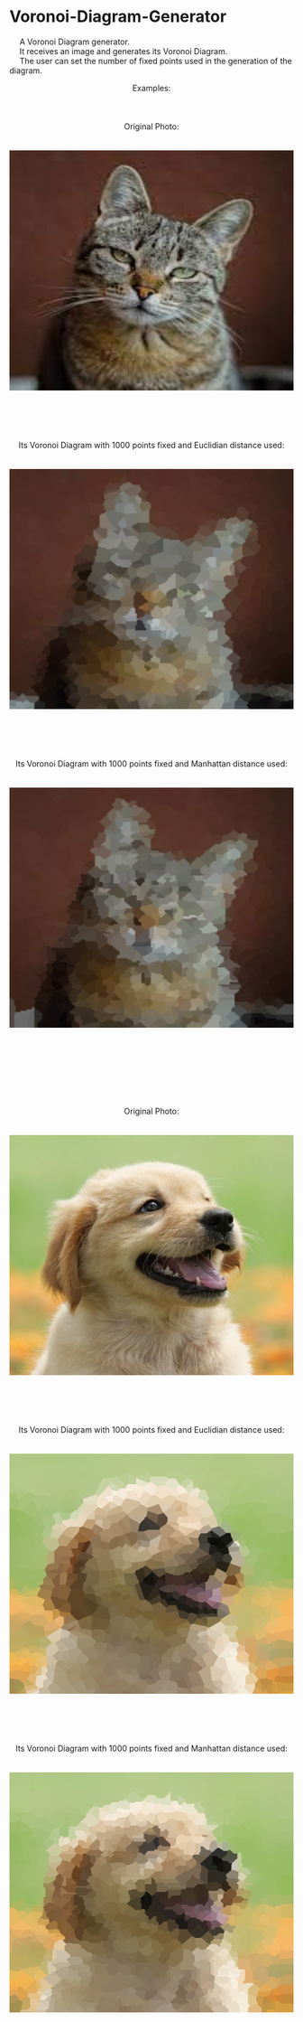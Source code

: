 # Voronoi-Diagram-Generator

&emsp; A Voronoi Diagram generator. <br/>
&emsp; It receives an image and generates its Voronoi Diagram. <br/>
&emsp; The user can set the number of fixed points used in the generation of the diagram. <br/>

<p align = "center">
  Examples: <br/>
  <br/> <br/> <br/>
  Original Photo:
  <br/> <br/> <br/>
  <img width="505" height="425" src="https://github.com/Razvan48/Voronoi-Diagram-Generator/blob/main/Demo/Cat.png"> <br/>
  <br/> <br/> <br/> <br/> <br/>
  Its Voronoi Diagram with 1000 points fixed and Euclidian distance used:
  <br/> <br/> <br/>
  <img width="505" height="425" src="https://github.com/Razvan48/Voronoi-Diagram-Generator/blob/main/Demo/Cat Voronoi Euclidian.png"> <br/>
  <br/> <br/> <br/> <br/> <br/>
  Its Voronoi Diagram with 1000 points fixed and Manhattan distance used:
  <br/> <br/> <br/>
  <img width="505" height="425" src="https://github.com/Razvan48/Voronoi-Diagram-Generator/blob/main/Demo/Cat Voronoi Manhattan.png"> <br/>
  <br/> <br/> <br/> <br/> <br/>
  <br/> <br/> <br/>
  Original Photo:
  <br/> <br/> <br/>
  <img width="505" height="425" src="https://github.com/Razvan48/Voronoi-Diagram-Generator/blob/main/Demo/Dog.png"> <br/>
  <br/> <br/> <br/> <br/> <br/>
  Its Voronoi Diagram with 1000 points fixed and Euclidian distance used:
  <br/> <br/> <br/>
  <img width="505" height="425" src="https://github.com/Razvan48/Voronoi-Diagram-Generator/blob/main/Demo/Dog Voronoi Euclidian.png"> <br/>
  <br/> <br/> <br/> <br/> <br/>
  Its Voronoi Diagram with 1000 points fixed and Manhattan distance used:
  <br/> <br/> <br/>
  <img width="505" height="425" src="https://github.com/Razvan48/Voronoi-Diagram-Generator/blob/main/Demo/Dog Voronoi Manhattan.png"> <br/>
  <br/> <br/> <br/> <br/> <br/>
</p>
